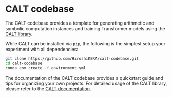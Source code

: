 # CALT codebase

The CALT codebase provides a template for generating arithmetic and symbolic computation instances and training Transformer models using the [CALT library](https://github.com/HiroshiKERA/calt).

While CALT can be installed via `pip`, the following is the simplest setup your experiment with all dependencies:

```bash
git clone https://github.com/HiroshiKERA/calt-codebase.git
cd calt-codebase
conda env create -f environment.yml 
```

The documentation of the CALT codebase provides a quickstart guide and tips for organizing your own projects. For detailed usage of the CALT library, please refer to the [CALT documentation](https://hiroshikera.github.io/calt/).